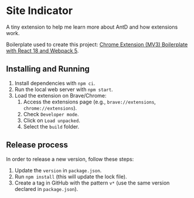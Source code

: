 # Site Indicator

A tiny extension to help me learn more about AntD and how extensions work.

Boilerplate used to create this project: [Chrome Extension (MV3) Boilerplate with React 18 and Webpack 5][boilerplate].

## Installing and Running

1. Install dependencies with `npm ci`.
1. Run the local web server with `npm start`.
1. Load the extension on Brave/Chrome:
   1. Access the extensions page (e.g., `brave://extensions`, `chrome://extensions`).
   1. Check `Developer mode`.
   1. Click on `Load unpacked`.
   1. Select the `build` folder.

## Release process

In order to release a new version, follow these steps:

1. Update the `version` in `package.json`.
1. Run `npm install` (this will update the lock file).
1. Create a tag in GitHub with the pattern `v*` (use the same version declared in `package.json`).

[boilerplate]: https://github.com/lxieyang/chrome-extension-boilerplate-react
